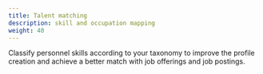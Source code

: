 ```yaml
---
title: Talent matching
description: skill and occupation mapping
weight: 40
---
```


Classify personnel skills according to your taxonomy to improve the profile creation  and achieve a better match with job offerings and job postings.
